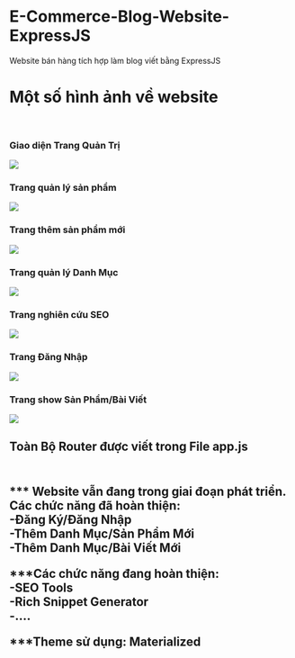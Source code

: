 # E-Commerce-Blog-Website-ExpressJS
Website bán hàng tích hợp làm blog viết bằng ExpressJS
<h1>Một số hình ảnh về website</h1>
<br>
<h3>Giao diện Trang Quản Trị</h3>
<img src="http://i.imgur.com/SqCPRHY.png">
<h3>Trang quản lý sản phẩm</h3>
<img src="http://i.imgur.com/WV5Qeby.png">
<h3>Trang thêm sản phẩm mới</h3>
<img src="http://i.imgur.com/8jDvwkb.png">
<h3>Trang quản lý Danh Mục</h3>
<img src="http://i.imgur.com/iYgFlEG.png">
<h3>Trang nghiên cứu SEO</h3>
<img src="http://i.imgur.com/Fu5WjZJ.png">
<h3>Trang Đăng Nhập</h3>
<img src="http://i.imgur.com/wrO6pry.png">
<h3>Trang show Sản Phẩm/Bài Viết</h3>
<img src="http://i.imgur.com/jOTI2mY.png">

<h2>Toàn Bộ Router được viết trong File app.js<h2> <br>
*** Website vẫn đang trong giai đoạn phát triển. Các chức năng đã hoàn thiện:<br>
-Đăng Ký/Đăng Nhập<br>
-Thêm Danh Mục/Sản Phẩm Mới<br>
-Thêm Danh Mục/Bài Viết Mới<br>

***Các chức năng đang hoàn thiện:<br>
-SEO Tools<br>
-Rich Snippet Generator<br>
-....<br>

***Theme sử dụng: Materialized
